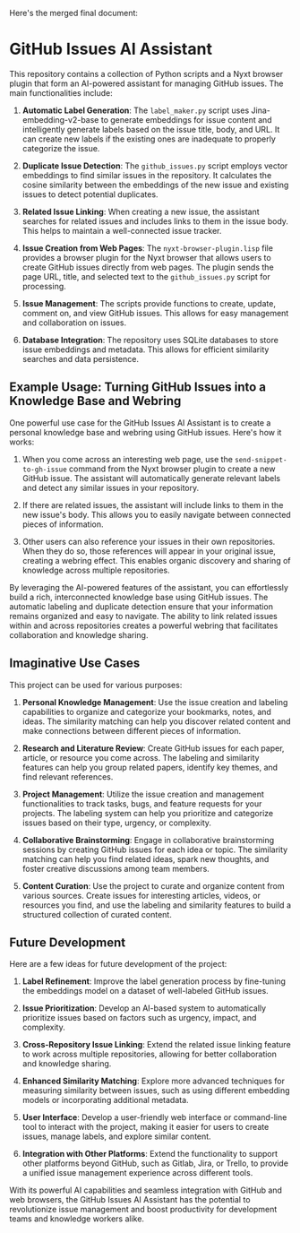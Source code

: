 Here's the merged final document:

# GitHub Issues AI Assistant

This repository contains a collection of Python scripts and a Nyxt browser plugin that form an AI-powered assistant for managing GitHub issues. The main functionalities include:

1. **Automatic Label Generation**: The `label_maker.py` script uses Jina-embedding-v2-base to generate embeddings for issue content and intelligently generate labels based on the issue title, body, and URL. It can create new labels if the existing ones are inadequate to properly categorize the issue.

2. **Duplicate Issue Detection**: The `github_issues.py` script employs vector embeddings to find similar issues in the repository. It calculates the cosine similarity between the embeddings of the new issue and existing issues to detect potential duplicates.

3. **Related Issue Linking**: When creating a new issue, the assistant searches for related issues and includes links to them in the issue body. This helps to maintain a well-connected issue tracker.

4. **Issue Creation from Web Pages**: The `nyxt-browser-plugin.lisp` file provides a browser plugin for the Nyxt browser that allows users to create GitHub issues directly from web pages. The plugin sends the page URL, title, and selected text to the `github_issues.py` script for processing.

5. **Issue Management**: The scripts provide functions to create, update, comment on, and view GitHub issues. This allows for easy management and collaboration on issues.

6. **Database Integration**: The repository uses SQLite databases to store issue embeddings and metadata. This allows for efficient similarity searches and data persistence.

## Example Usage: Turning GitHub Issues into a Knowledge Base and Webring

One powerful use case for the GitHub Issues AI Assistant is to create a personal knowledge base and webring using GitHub issues. Here's how it works:

1. When you come across an interesting web page, use the `send-snippet-to-gh-issue` command from the Nyxt browser plugin to create a new GitHub issue. The assistant will automatically generate relevant labels and detect any similar issues in your repository.

2. If there are related issues, the assistant will include links to them in the new issue's body. This allows you to easily navigate between connected pieces of information.

3. Other users can also reference your issues in their own repositories. When they do so, those references will appear in your original issue, creating a webring effect. This enables organic discovery and sharing of knowledge across multiple repositories.

By leveraging the AI-powered features of the assistant, you can effortlessly build a rich, interconnected knowledge base using GitHub issues. The automatic labeling and duplicate detection ensure that your information remains organized and easy to navigate. The ability to link related issues within and across repositories creates a powerful webring that facilitates collaboration and knowledge sharing.


## Imaginative Use Cases

This project can be used for various purposes:

1. **Personal Knowledge Management**: Use the issue creation and labeling capabilities to organize and categorize your bookmarks, notes, and ideas. The similarity matching can help you discover related content and make connections between different pieces of information.

2. **Research and Literature Review**: Create GitHub issues for each paper, article, or resource you come across. The labeling and similarity features can help you group related papers, identify key themes, and find relevant references.

3. **Project Management**: Utilize the issue creation and management functionalities to track tasks, bugs, and feature requests for your projects. The labeling system can help you prioritize and categorize issues based on their type, urgency, or complexity.

4. **Collaborative Brainstorming**: Engage in collaborative brainstorming sessions by creating GitHub issues for each idea or topic. The similarity matching can help you find related ideas, spark new thoughts, and foster creative discussions among team members.

5. **Content Curation**: Use the project to curate and organize content from various sources. Create issues for interesting articles, videos, or resources you find, and use the labeling and similarity features to build a structured collection of curated content.

## Future Development

Here are a few ideas for future development of the project:

1. **Label Refinement**: Improve the label generation process by fine-tuning the embeddings model on a dataset of well-labeled GitHub issues.

2. **Issue Prioritization**: Develop an AI-based system to automatically prioritize issues based on factors such as urgency, impact, and complexity.

3. **Cross-Repository Issue Linking**: Extend the related issue linking feature to work across multiple repositories, allowing for better collaboration and knowledge sharing.

4. **Enhanced Similarity Matching**: Explore more advanced techniques for measuring similarity between issues, such as using different embedding models or incorporating additional metadata.

5. **User Interface**: Develop a user-friendly web interface or command-line tool to interact with the project, making it easier for users to create issues, manage labels, and explore similar content.

6. **Integration with Other Platforms**: Extend the functionality to support other platforms beyond GitHub, such as Gitlab, Jira, or Trello, to provide a unified issue management experience across different tools.

With its powerful AI capabilities and seamless integration with GitHub and web browsers, the GitHub Issues AI Assistant has the potential to revolutionize issue management and boost productivity for development teams and knowledge workers alike.
